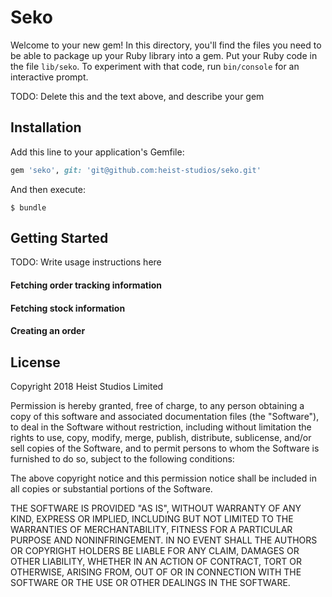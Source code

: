 # Seko

Welcome to your new gem! In this directory, you'll find the files you need to be able to package up your Ruby library into a gem. Put your Ruby code in the file `lib/seko`. To experiment with that code, run `bin/console` for an interactive prompt.

TODO: Delete this and the text above, and describe your gem

## Installation

Add this line to your application's Gemfile:

```ruby
gem 'seko', git: 'git@github.com:heist-studios/seko.git'
```

And then execute:

    $ bundle

## Getting Started

TODO: Write usage instructions here

#### Fetching order tracking information

#### Fetching stock information

#### Creating an order

## License

Copyright 2018 Heist Studios Limited

Permission is hereby granted, free of charge, to any person obtaining a copy of this software and associated documentation files (the "Software"), to deal in the Software without restriction, including without limitation the rights to use, copy, modify, merge, publish, distribute, sublicense, and/or sell copies of the Software, and to permit persons to whom the Software is furnished to do so, subject to the following conditions:

The above copyright notice and this permission notice shall be included in all copies or substantial portions of the Software.

THE SOFTWARE IS PROVIDED "AS IS", WITHOUT WARRANTY OF ANY KIND, EXPRESS OR IMPLIED, INCLUDING BUT NOT LIMITED TO THE WARRANTIES OF MERCHANTABILITY, FITNESS FOR A PARTICULAR PURPOSE AND NONINFRINGEMENT. IN NO EVENT SHALL THE AUTHORS OR COPYRIGHT HOLDERS BE LIABLE FOR ANY CLAIM, DAMAGES OR OTHER LIABILITY, WHETHER IN AN ACTION OF CONTRACT, TORT OR OTHERWISE, ARISING FROM, OUT OF OR IN CONNECTION WITH THE SOFTWARE OR THE USE OR OTHER DEALINGS IN THE SOFTWARE.
